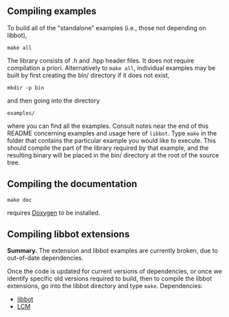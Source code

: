 Compiling examples
------------------

To build all of the "standalone" examples (i.e., those not depending on libbot),

    make all

The library consists of .h and .hpp header files.  It does not require
compilation a priori.  Alternatively to `make all`, individual examples may be
built by first creating the bin/ directory if it does not exist,

    mkdir -p bin

and then going into the directory

    examples/

where you can find all the examples. Consult notes near the end of this README
concerning examples and usage here of `libbot`. Type `make` in the folder that
contains the particular example you would like to execute. This should compile
the part of the library required by that example, and the resulting binary will
be placed in the bin/ directory at the root of the source tree.


Compiling the documentation
---------------------------

    make doc

requires [Doxygen](http://www.doxygen.org/) to be installed.


Compiling libbot extensions
---------------------------

**Summary.** The extension and libbot examples are currently broken, due to
out-of-date dependencies.

Once the code is updated for current versions of dependencies, or once we
identify specific old versions required to build, then to compile the libbot
extensions, go into the libbot directory and type `make`.  Dependencies:

* [libbot](https://code.google.com/p/libbot/)
* [LCM](https://lcm-proj.github.io/)
